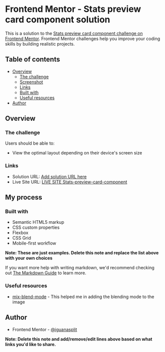 # Frontend Mentor - Stats preview card component solution

This is a solution to the [Stats preview card component challenge on Frontend Mentor](https://www.frontendmentor.io/challenges/stats-preview-card-component-8JqbgoU62). Frontend Mentor challenges help you improve your coding skills by building realistic projects. 

## Table of contents

- [Overview](#overview)
  - [The challenge](#the-challenge)
  - [Screenshot](#screenshot)
  - [Links](#links)
  - [Built with](#built-with)
  - [Useful resources](#useful-resources)
- [Author](#author)



## Overview

### The challenge

Users should be able to:

- View the optimal layout depending on their device's screen size

### Links

- Solution URL: [Add solution URL here](https://your-solution-url.com)
- Live Site URL: [LIVE SITE Stats-preview-card-component](https://iguanasplit.github.io/Stats-preview-card-component/)

## My process

### Built with

- Semantic HTML5 markup
- CSS custom properties
- Flexbox
- CSS Grid
- Mobile-first workflow


**Note: These are just examples. Delete this note and replace the list above with your own choices**


If you want more help with writing markdown, we'd recommend checking out [The Markdown Guide](https://www.markdownguide.org/) to learn more.


### Useful resources

- [mix-blend-mode](https://www.w3schools.com/cssref/pr_mix-blend-mode.asp) - This helped me in adding the blending mode to the image


## Author


- Frontend Mentor - [@iguanasplit](https://www.frontendmentor.io/profile/iguanasplit)


**Note: Delete this note and add/remove/edit lines above based on what links you'd like to share.**

